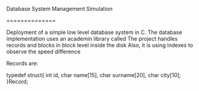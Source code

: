 Database System Management Simulation

==============

Deployment of a simple low level database system in C. The database implementation uses an academin library
called 
The project handles records and blocks in block level inside the disk
Also, it is using indexes to observe the speed difference

Records are:

typedef struct{
  int id,
  char name[15],
  char surname[20],
  char city[10];
}Record;

